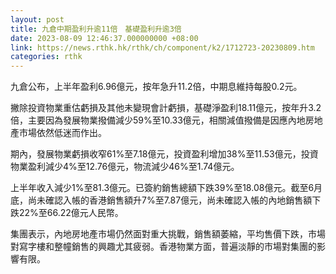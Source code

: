 ```yaml
---
layout: post
title: 九倉中期盈利升逾11倍　基礎盈利升逾3倍
date: 2023-08-09 12:46:37.000000000 +08:00
link: https://news.rthk.hk/rthk/ch/component/k2/1712723-20230809.htm
categories: rthk
---
```


九倉公布，上半年盈利6.96億元，按年急升11.2倍，中期息維持每股0.2元。

撇除投資物業重估虧損及其他未變現會計虧損，基礎淨盈利18.11億元，按年升3.2倍，主要因為發展物業撥備減少59%至10.33億元，相關減值撥備是因應內地房地產市場依然低迷而作出。

期內，發展物業虧損收窄61%至7.18億元，投資盈利增加38%至11.53億元，投資物業盈利減少4%至12.76億元，物流減少46%至1.74億元。

上半年收入減少1%至81.3億元。已簽約銷售總額下跌39%至18.08億元。截至6月底，尚未確認入帳的香港銷售額升7%至7.87億元，尚未確認入帳的內地銷售額下跌22%至66.22億元人民幣。

集團表示，內地房地產市場仍然面對重大挑戰，銷售額萎縮，平均售價下跌，市場對寫字樓和整幢銷售的興趣尤其疲弱。香港物業方面，普遍淡靜的市場對集團的影響有限。
